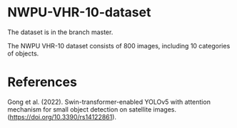 # NWPU-VHR-10-dataset

The dataset is in the branch master.

The NWPU VHR-10 dataset consists of 800 images, including 10 categories of objects.

# References

Gong et al. (2022). Swin-transformer-enabled YOLOv5 with attention mechanism for small object detection on satellite images. (https://doi.org/10.3390/rs14122861).
